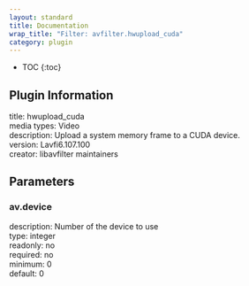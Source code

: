 ```yaml
---
layout: standard
title: Documentation
wrap_title: "Filter: avfilter.hwupload_cuda"
category: plugin
---
```

* TOC
{:toc}

## Plugin Information

title: hwupload_cuda  
media types:
Video  
description: Upload a system memory frame to a CUDA device.  
version: Lavfi6.107.100  
creator: libavfilter maintainers  

## Parameters

### av.device

  
description:
Number of the device to use  
type: integer  
readonly: no  
required: no  
minimum: 0  
default: 0  

